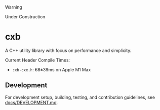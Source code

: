 > [!WARNING]
> Under Construction

# cxb

A C++ utility library with focus on performance and simplicity.

Current Header Compile Times:
* `cxb-cxx.h`: 68±39ms on Apple M1 Max

## Development

For development setup, building, testing, and contribution guidelines, see [docs/DEVELOPMENT.md](docs/DEVELOPMENT.md).
